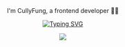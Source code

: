<div align="center">I'm CullyFung, a frontend developer 👨‍💻 </div>  

<div align="center">
  
[![Typing SVG](https://readme-typing-svg.herokuapp.com?font=Fira+Code&pause=1000&width=435&lines=%E4%BD%A0%E5%A5%BD%EF%BC%8C%E6%88%91%E6%98%AFCullyFung;%E4%B8%80%E5%90%8D%E5%89%8D%E7%AB%AF%E5%BC%80%E5%8F%91%F0%9F%91%A8%E2%80%8D%F0%9F%92%BB;%E6%AC%A2%E8%BF%8E%E8%AE%BF%E9%97%AE%E6%88%91%E7%9A%84%E4%B8%BB%E9%A1%B5%F0%9F%98%84)](https://git.io/typing-svg)

</div>

<div align="center"><img src="https://github-readme-stats.vercel.app/api?username=cullyfung&show_icons=true&count_private=true&hide_border=true" align="center" /></div>  
